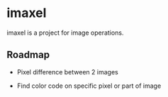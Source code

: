 # imaxel

imaxel is a project for image operations.

## Roadmap

- Pixel difference between 2 images

- Find color code on specific pixel or part of image